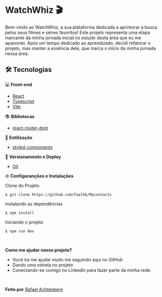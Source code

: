 # WatchWhiz 🎬

Bem-vindo ao WatchWhiz, a sua plataforma dedicada a aprimorar a busca pelos seus filmes e séries favoritos! Este projeto representa uma etapa marcante da minha jornada inicial no estudo desta área que eu me apaixonei. Após um tempo dedicado ao aprendizado, decidi refatorar o projeto, mas manter a essência dele, que marca o início da minha jornada nessa área.

## 🛠️ Tecnologias

💻 **Front-end**

- [React](https://react.dev/)
- [Typescript](https://www.typescriptlang.org)
- [Vite](https://vitejs.dev/)

📚 **Bibliotecas**

- [react-router-dom](https://reactrouter.com/en/main)

🎨 **Estilização**

- [styled-components](https://styled-components.com/)

🔋 **Versionamento e Deploy**

- [Git](https://git-scm.com)

⚙️ **Configuranções e Instalações**

Clone do Projeto

    $ git clone https://github.com/Faelkk/Mycontacts

Instalando as dependências

    $ npm install

Iniciando o projeto

    $ npm run dev

<br>

**Como me ajudar nesse projeto?**

- Você ira me ajudar muito me seguindo aqui no GitHub
- Dando uma estrela no projeto
- Conectando-se comigo no LinkedIn para fazer parte da minha rede.

<br>

**Feito por**
[Rafael Achtenberg](linkedin.com/in/rafael-achtenberg-7a4b12284/)
